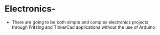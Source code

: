 # Electronics-
- There are going to be both simple and complex electronics projects through Fritzing and TinkerCad applications without the use of Arduino
